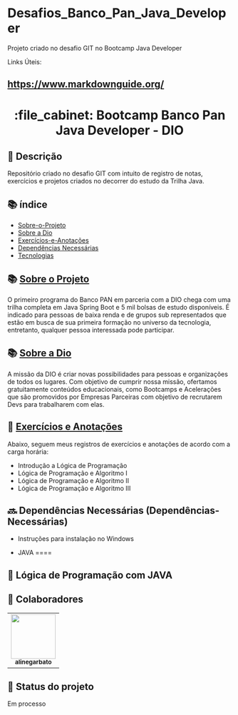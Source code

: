# Desafios_Banco_Pan_Java_Developer
Projeto criado no desafio GIT no Bootcamp Java Developer

Links Úteis:
## https://www.markdownguide.org/

<h1 align="center">:file_cabinet: Bootcamp Banco Pan Java Developer - DIO</h1>

## :memo: Descrição
Repositório criado no desafio GIT com intuito de registro de notas, exercícios e projetos criados no decorrer do estudo da Trilha Java.

## :books: índice

<!--ts-->
   * <a href="https://github.com/alinegarbato/Desafios_Banco_Pan_Java_Developer/blob/main/README.md#Sobre-o-Projeto">Sobre-o-Projeto</a>
   * <a href="#Sobre-a-Dio">Sobre a Dio</a>
   * <a href="#Exercícios-e-Anotações">Exercícios-e-Anotações</a>
   * [Dependências Necessárias](#Dependências-Necessárias)
   * [Tecnologias](#tecnologias)
<!--te-->

## :books: [Sobre o Projeto](#Sobre-o-Projeto)
O primeiro programa do Banco PAN em parceria com a DIO chega com uma trilha completa em Java Spring Boot e 5 mil bolsas de estudo disponíveis. É indicado para pessoas de baixa renda e de grupos sub representados que estão em busca de sua primeira formação no universo da tecnologia, entretanto, qualquer pessoa interessada pode participar.

## :books: [Sobre a Dio](#Sobre-a-Dio)
A missão da DIO é criar novas possibilidades para pessoas e organizações de todos os lugares. Com objetivo de cumprir nossa missão, ofertamos gratuitamente conteúdos educacionais, como Bootcamps e Acelerações que são promovidos por Empresas Parceiras com objetivo de recrutarem Devs para trabalharem com elas. 

## :rocket: [Exercícios e Anotações](#Exercícios-e-Anotações)
Abaixo, seguem meus registros de exercícios e anotações de acordo com a carga horária:

* Introdução a Lógica de Programação
* Lógica de Programação e Algoritmo I
* Lógica de Programação e Algoritmo II
* Lógica de Programação e Algoritmo III


## :soon: Dependências Necessárias (Dependências-Necessárias)

* Instruções para instalação no Windows

* JAVA
====



## 🚀 Lógica de Programação com JAVA



## :handshake: Colaboradores
<table>
  <tr>
    <td align="center">
      <a href="http://github.com/alinegarbato">
        <img src="https://github.com/alinegarbato/todoapp/blob/main/octocat-1679669901194.png" width="100px;"/><br>
        <sub>
          <b>alinegarbato</b>
        </sub>
      </a>
    </td>
  </tr>
</table>

## :dart: Status do projeto

Em processo
